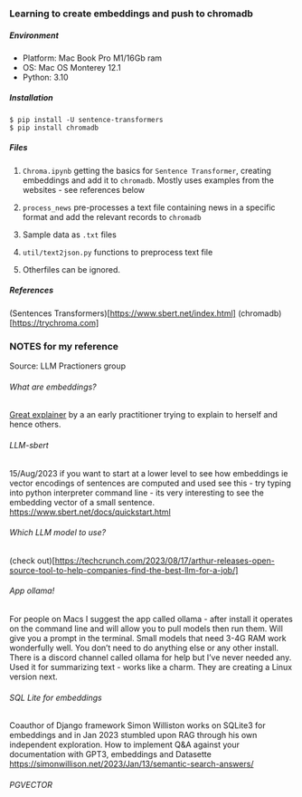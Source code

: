 ### Learning to create embeddings and push to chromadb

##### Environment
- Platform: Mac Book Pro M1/16Gb ram
- OS: Mac OS Monterey 12.1
- Python: 3.10

##### Installation
```
$ pip install -U sentence-transformers
$ pip install chromadb
```
##### Files

1. `Chroma.ipynb` getting the basics for `Sentence Transformer`, creating embeddings and add it to `chromadb`. Mostly uses
examples from the websites - see references below

2. `process_news` pre-processes a text file containing news in a specific format and add the relevant records to `chromadb`

3.  Sample data as `.txt` files

4.  `util/text2json.py` functions to preprocess text file

5.  Otherfiles can be ignored.

   
##### References
(Sentences Transformers)[https://www.sbert.net/index.html]
(chromadb)[https://trychroma.com]

### NOTES for my reference
Source: LLM Practioners group

###### What are embeddings? 
[Great explainer](https://vickiboykis.com/what_are_embeddings/) by a an early practitioner trying to explain to herself and hence others. 

###### LLM-sbert 
15/Aug/2023
if you want to start at a lower level to see how embeddings ie vector encodings of sentences are computed and used see this - try typing into python interpreter command line - its very interesting to see the embedding vector of a small sentence.
https://www.sbert.net/docs/quickstart.html

###### Which LLM model to use?
(check out)[https://techcrunch.com/2023/08/17/arthur-releases-open-source-tool-to-help-companies-find-the-best-llm-for-a-job/]

###### App ollama!

For people on Macs I suggest the app called ollama - after install it operates on the command line and will allow you to pull models then run them. Will give you a prompt in the terminal. Small models that need 3-4G RAM work wonderfully well. You don’t need to do anything else or any other install. There is a discord channel called ollama for help but I’ve never needed any. Used it for summarizing text - works like a charm. They are creating a Linux version next.

###### SQL Lite for embeddings
Coauthor of Django framework Simon Williston works on SQLite3 for embeddings and in Jan 2023 stumbled upon RAG through his own independent exploration. 
How to implement Q&A against your documentation with GPT3, embeddings and Datasette
https://simonwillison.net/2023/Jan/13/semantic-search-answers/

###### PGVECTOR